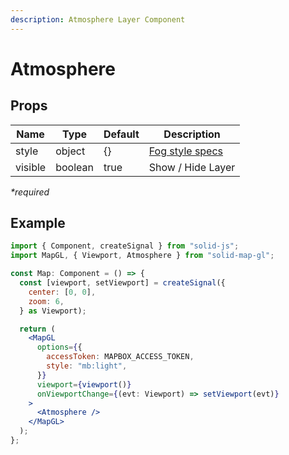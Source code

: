 ```yaml
---
description: Atmosphere Layer Component
---
```


# Atmosphere

## Props

| Name    | Type    | Default | Description                                                             |
| ------- | ------- | ------- | --------------------------------------------------------------- |
| style | object  | {} | [Fog style specs](https://docs.mapbox.com/mapbox-gl-js/style-spec/fog/) |
| visible | boolean | true | Show / Hide Layer                                                       |

_\*required_

## Example

```jsx
import { Component, createSignal } from "solid-js";
import MapGL, { Viewport, Atmosphere } from "solid-map-gl";

const Map: Component = () => {
  const [viewport, setViewport] = createSignal({
    center: [0, 0],
    zoom: 6,
  } as Viewport);

  return (
    <MapGL
      options={{
        accessToken: MAPBOX_ACCESS_TOKEN,
        style: "mb:light",
      }}
      viewport={viewport()}
      onViewportChange={(evt: Viewport) => setViewport(evt)}
    >
      <Atmosphere />
    </MapGL>
  );
};
```

